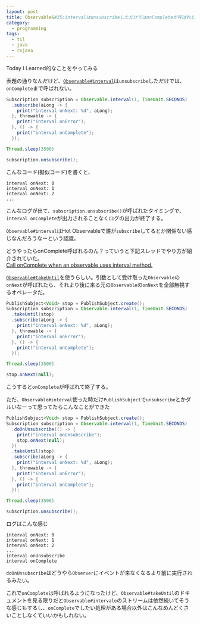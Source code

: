 ```yaml
---
layout: post
title: Observable&#35;intervalはunsubscribeしただけではonCompleteが呼ばれない
category:
  - programming
tags:
  - til
  - java
  - rxjava
---
```


Today I Learned的なことをやってみる

表題の通りなんだけど、[`Observable#interval`](http://reactivex.io/documentation/operators/interval.html)は`unsubscribe`しただけでは、`onComplete`まで呼ばれない。

```java
Subscription subscription = Observable.interval(1, TimeUnit.SECONDS)
  .subscribe(aLong -> {
    print("interval onNext: %d", aLong);
  }, throwable -> {
    print("interval onError");
  }, () -> {
    print("interval onComplete");
  });

Thread.sleep(3500)

subscription.unsubscribe();
```

こんなコード(擬似コード)を書くと、

```
interval onNext: 0
interval onNext: 1
interval onNext: 2
...
```

こんなログが出て、`subscription.unsubscribe()`が呼ばれたタイミングで、`interval onComplete`が出力されることなくログの出力が終了する。

`Observable#interval`はHot Observableで誰が`subscribe`してるとか関係ない感じなんだろうなーという認識。

どうやったらonComplete呼ばれるのん？っていうと下記スレッドでやり方が紹介されていた。  
[Call onComplete when an observable uses interval method.](https://groups.google.com/forum/#!topic/rxjava/WKawYWELg4E)

[`Observable#takeUntil`](http://reactivex.io/documentation/operators/takeuntil.html)を使うらしい。引数として受け取った`Observable`の`onNext`が呼ばれたら、それより後に来る元の`Observable`の`onNext`を全部無視するオペレータだ。


```java
PublishSubject<Void> stop = PublishSubject.create();
Subscription subscription = Observable.interval(1, TimeUnit.SECONDS)
  .takeUntil(stop)
  .subscribe(aLong -> {
    print("interval onNext: %d", aLong);
  }, throwable -> {
    print("interval onError");
  }, () -> {
    print("interval onComplete");
  });

Thread.sleep(3500)

stop.onNext(null);
```

こうすると`onComplete`が呼ばれて終了する。


ただ、`Observable#interval`使った時だけ`PublishSubject`で`unsubscribe`とかダルいなーって思ってたらこんなことができた

```java
PublishSubject<Void> stop = PublishSubject.create();
Subscription subscription = Observable.interval(1, TimeUnit.SECONDS)
  .doOnUnsubscribe(() -> {
    print("interval onUnsubscribe");
    stop.onNext(null);
  })
  .takeUntil(stop)
  .subscribe(aLong -> {
    print("interval onNext: %d", aLong);
  }, throwable -> {
    print("interval onError");
  }, () -> {
    print("interval onComplete");
  });

Thread.sleep(3500)

subscription.unsubscribe();
```

ログはこんな感じ

```
interval onNext: 0
interval onNext: 1
interval onNext: 2
...
interval onUnsubscribe
interval onComplete
```

`doOnUnsubscribe`はどうやら`Observer`にイベントが来なくなるより前に実行されるみたい。

これで`onComplete`は呼ばれるようになったけど、`Observable#takeUntil`のドキュメントを見る限りだと`Observable#intervale`のストリームは依然続いてそうな感じもするし、`onComplete`でしたい処理がある場合以外はこんなめんどくさいことしなくていいかもしれない。

